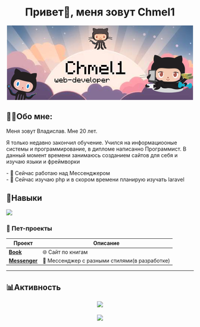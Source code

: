 
<h1 align = "center"> <b>Привет👋, меня зовут Chmel1</b></h1>

<div align="center">
  <img alt="web-devepoler" src="https://github.com/Chmel1/html/blob/main/banerzxc.png" />
</div>
<h2>🙍‍♂️Обо мне:</h2>
  Меня зовут Владислав. Мне 20 лет.
<p>Я только недавно закончил обучение. Учился на информациооные системы и программирование, в дипломе написанно Программист. В данный момент времени занимаюсь созданием сайтов для себя и изучаю языки и фреймворки</p>
- 🔭 Сейчас работаю над Мессенджером 
<br>
- 🌱 Сейчас изучаю php и в скором времени  планирую изучать laravel 
<br>
<h2>🧰Навыки</h2> 
<p align="left">
  <img src="https://skillicons.dev/icons?i=html,css,js,php,mysql,postgresql,bootstrap" />
</p>

### 🚀 Пет-проекты

| Проект | Описание |
|-------|--------|
| [**Book**](https://github.com/Chmel1/Symfony) | 🌐 Сайт по книгам  |
| [**Messenger**](https://github.com/Chmel1/Mesanger) | 💬 Мессенджер с разными стилями(в разработке) |


---

<h2>📊Активность</h2>
<p align="center">
<img src="https://github-readme-stats.vercel.app/api?username=Chmel1&show_icons=true&theme=aura&layout=compact" />
<br>
<br>
<img src="https://github-readme-stats.vercel.app/api/top-langs/?username=Chmel1&layout=compact&theme=aura" />
</p>
